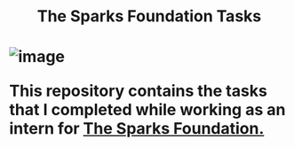 <h1 align="center">The Sparks Foundation Tasks<h1>       
  
  
  
![image](https://user-images.githubusercontent.com/93142399/229810947-7acb32e5-8b1e-458a-9029-5a82f3073e3c.png)
  
 This repository contains the tasks that I completed while working as an intern for <a href="https://internship.thesparksfoundation.info/">The Sparks Foundation.</a>

